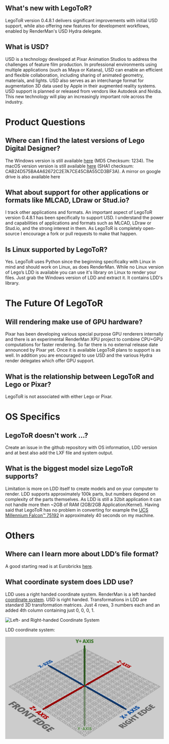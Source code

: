 ## What's new with LegoToR?
LegoToR version 0.4.8.1 delivers significant improvements with initial USD support, while also offering new features for development workflows, enabled by RenderMan's USD Hydra delegate.

## What is USD?
USD is a technology developed at Pixar Animation Studios to address the challenges of feature film production. In professional environments using multiple applications (such as Maya or Katana), USD can enable an efficient and flexible collaboration, including sharing of animated geometry, materials, and lights. USD also serves as an interchange format for augmentation 3D data used by Apple in their augmented reality systems. USD support is planned or released from vendors like Autodesk and Nvidia. This new technology will play an increasingly important role across the industry.

# Product Questions

## Where can I find the latest versions of Lego Digital Designer?
The Windows version is still available [here](https://www.lego.com/assets/franchisesites/ldd/installer/setupldd-pc-4_3_12.exe) (MD5 Checksum: 1234).
The macOS version version is still available [here](https://www.lego.com/assets/franchisesites/ldd/installer/SetupLDD-MAC-4_3_11.zip) (SHA1 checksum: CAB24D575BA4A62672C2E7A7CE45C8A55CD3BF3A).
A mirror on google drive is also available here

## What about support for other applications or formats like MLCAD, LDraw or Stud.io?

I track other applications and formats. An important aspect of LegoToR version 0.4.8.1 has been specifically to support USD. I understand the power and capabilities of applications and formats such as MLCAD, LDraw or Stud.io, and the strong interest in them. As LegoToR is completely open-source I encourage a fork or pull requests to make that happen.

## Is Linux supported by LegoToR?
Yes. LegoToR uses Python since the beginning specificalky with Linux in mind and should work on Linux, as does RenderMan. While no Linux version of Lego’s LDD is available you can use it's library on Linux to render your files. Just grab the Windows version of LDD and extract it. It contains LDD's library. 

# The Future Of LegoToR
## Will rendering make use of GPU hardware?
Pixar has been developing various special purpose GPU renderers internally and there is an experimental RenderMan XPU project to combine CPU+GPU computations for faster rendering. So far there is no external release date announced by Pixar yet. Once it is available LegoToR plans to support is as well. In addition you are encouraged to use USD and the various Hydra render delegates which offer GPU support. 

## What is the relationship between LegoToR and Lego or Pixar?
LegoToR is not associated with either Lego or Pixar.

# OS Specifics

## LegoToR doesn't work ...?
Create an issue in the github repository with OS information, LDD version and at best also add the LXF file and system output.

## What is the biggest model size LegoToR supports?
Limitation is more on LDD itself to create models and on your computer to render. LDD supports approximately 100k parts, but numbers depend on complexity of the parts themselves. As LDD is still a 32bit application it can not handle more then ~2GB of RAM (2GB/2GB Application/Kernel). Having said that LegoToR has no problem in converting for example the [UCS Millennium Falcon™ 75192](https://www.lego.com/en-us/product/millennium-falcon-75192) in approximately 40 seconds on my machine.

# Others

## Where can I learn more about LDD’s file format?
A good starting read is at Eurobricks [here](https://www.eurobricks.com/forum/index.php?/forums/topic/92863-understanding-ldds-lxfml-schema/).

## What coordinate system does LDD use?
LDD uses a right handed coordinate system. RenderMan is a left handed [coordinate system](https://renderman.pixar.com/resources/RenderMan_20/insideOutside.html). USD is right handed. Transformations in LDD are standard 3D transformation matrices. Just 4 rows, 3 numbers each and an added 4th column containing just 0, 0, 0, 1.

![Left- and Right-handed Coordinate System](https://renderman.pixar.com/resources/RenderMan_20/images/figures.insideOutside/coordsys.png)

LDD coordinate system:

![LDD Cooordinate System](./assets/gujobw.jpg)

